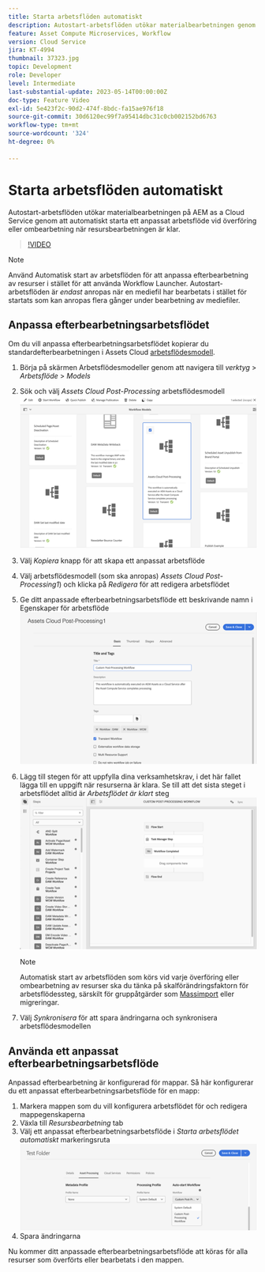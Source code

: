 ```yaml
---
title: Starta arbetsflöden automatiskt
description: Autostart-arbetsflöden utökar materialbearbetningen genom att automatiskt anropa ett anpassat arbetsflöde vid överföring eller ombearbetning.
feature: Asset Compute Microservices, Workflow
version: Cloud Service
jira: KT-4994
thumbnail: 37323.jpg
topic: Development
role: Developer
level: Intermediate
last-substantial-update: 2023-05-14T00:00:00Z
doc-type: Feature Video
exl-id: 5e423f2c-90d2-474f-8bdc-fa15ae976f18
source-git-commit: 30d6120ec99f7a95414dbc31c0cb002152bd6763
workflow-type: tm+mt
source-wordcount: '324'
ht-degree: 0%

---
```


# Starta arbetsflöden automatiskt

Autostart-arbetsflöden utökar materialbearbetningen på AEM as a Cloud Service genom att automatiskt starta ett anpassat arbetsflöde vid överföring eller ombearbetning när resursbearbetningen är klar.

>[!VIDEO](https://video.tv.adobe.com/v/37323?quality=12&learn=on)

>[!NOTE]
>
>Använd Automatisk start av arbetsflöden för att anpassa efterbearbetning av resurser i stället för att använda Workflow Launcher. Autostart-arbetsflöden är _endast_ anropas när en mediefil har bearbetats i stället för startats som kan anropas flera gånger under bearbetning av mediefiler.

## Anpassa efterbearbetningsarbetsflödet

Om du vill anpassa efterbearbetningsarbetsflödet kopierar du standardefterbearbetningen i Assets Cloud [arbetsflödesmodell](../../foundation/workflow/use-the-workflow-editor.md).

1. Börja på skärmen Arbetsflödesmodeller genom att navigera till _verktyg_ > _Arbetsflöde_ > _Models_
2. Sök och välj _Assets Cloud Post-Processing_ arbetsflödesmodell<br/>
   ![Välj arbetsflödesmodellen för efterbearbetning i Assets Cloud](assets/auto-start-workflow-select-workflow.png)
3. Välj _Kopiera_ knapp för att skapa ett anpassat arbetsflöde
4. Välj arbetsflödesmodell (som ska anropas) _Assets Cloud Post-Processing1_) och klicka på _Redigera_ för att redigera arbetsflödet
5. Ge ditt anpassade efterbearbetningsarbetsflöde ett beskrivande namn i Egenskaper för arbetsflöde<br/>
   ![Ändra namnet](assets/auto-start-workflow-change-name.png)
6. Lägg till stegen för att uppfylla dina verksamhetskrav, i det här fallet lägga till en uppgift när resurserna är klara. Se till att det sista steget i arbetsflödet alltid är _Arbetsflödet är klart_ steg<br/>
   ![Lägg till arbetsflödessteg](assets/auto-start-workflow-customize-steps.png)

   >[!NOTE]
   >
   >Automatisk start av arbetsflöden som körs vid varje överföring eller ombearbetning av resurser ska du tänka på skalförändringsfaktorn för arbetsflödessteg, särskilt för gruppåtgärder som [Massimport](../../cloud-service/migration/bulk-import.md) eller migreringar.

7. Välj _Synkronisera_ för att spara ändringarna och synkronisera arbetsflödesmodellen

## Använda ett anpassat efterbearbetningsarbetsflöde

Anpassad efterbearbetning är konfigurerad för mappar. Så här konfigurerar du ett anpassat efterbearbetningsarbetsflöde för en mapp:

1. Markera mappen som du vill konfigurera arbetsflödet för och redigera mappegenskaperna
2. Växla till _Resursbearbetning_ tab
3. Välj ett anpassat efterbearbetningsarbetsflöde i _Starta arbetsflödet automatiskt_ markeringsruta<br/>
   ![Ange efterbearbetningsarbetsflöde](assets/auto-start-workflow-set-workflow.png)
4. Spara ändringarna

Nu kommer ditt anpassade efterbearbetningsarbetsflöde att köras för alla resurser som överförts eller bearbetats i den mappen.
